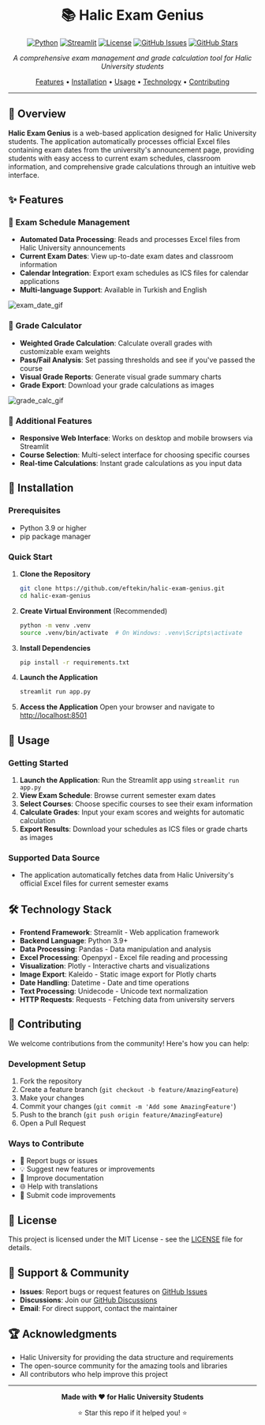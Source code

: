 <div align="center">

# 📚 Halic Exam Genius

[![Python](https://img.shields.io/badge/Python-3.9+-blue.svg)](https://www.python.org/)
[![Streamlit](https://img.shields.io/badge/Streamlit-1.0+-red.svg)](https://streamlit.io/)
[![License](https://img.shields.io/badge/License-MIT-green.svg)](LICENSE)
[![GitHub Issues](https://img.shields.io/github/issues/eftekin/halic-exam-genius)](https://github.com/eftekin/halic-exam-genius/issues)
[![GitHub Stars](https://img.shields.io/github/stars/eftekin/halic-exam-genius)](https://github.com/eftekin/halic-exam-genius/stargazers)

_A comprehensive exam management and grade calculation tool for Halic University students_

[Features](#-features) • [Installation](#-installation) • [Usage](#-usage) • [Technology](#-technology-stack) • [Contributing](#-contributing)

</div>

---

## 🎯 Overview

**Halic Exam Genius** is a web-based application designed for Halic University students. The application automatically processes official Excel files containing exam dates from the university's announcement page, providing students with easy access to current exam schedules, classroom information, and comprehensive grade calculations through an intuitive web interface.

## ✨ Features

### 📅 **Exam Schedule Management**

- **Automated Data Processing**: Reads and processes Excel files from Halic University announcements
- **Current Exam Dates**: View up-to-date exam dates and classroom information
- **Calendar Integration**: Export exam schedules as ICS files for calendar applications
- **Multi-language Support**: Available in Turkish and English

![exam_date_gif](https://github.com/user-attachments/assets/b895b1fb-2372-48ab-b03e-7026eabecf4e)

### 🧮 **Grade Calculator**

- **Weighted Grade Calculation**: Calculate overall grades with customizable exam weights
- **Pass/Fail Analysis**: Set passing thresholds and see if you've passed the course
- **Visual Grade Reports**: Generate visual grade summary charts
- **Grade Export**: Download your grade calculations as images

![grade_calc_gif](https://github.com/user-attachments/assets/48a3e52d-7fb9-4937-862e-235715d4f437)

### 🔧 **Additional Features**

- **Responsive Web Interface**: Works on desktop and mobile browsers via Streamlit
- **Course Selection**: Multi-select interface for choosing specific courses
- **Real-time Calculations**: Instant grade calculations as you input data

## 🚀 Installation

### Prerequisites

- Python 3.9 or higher
- pip package manager

### Quick Start

1. **Clone the Repository**

   ```bash
   git clone https://github.com/eftekin/halic-exam-genius.git
   cd halic-exam-genius
   ```

2. **Create Virtual Environment** (Recommended)

   ```bash
   python -m venv .venv
   source .venv/bin/activate  # On Windows: .venv\Scripts\activate
   ```

3. **Install Dependencies**

   ```bash
   pip install -r requirements.txt
   ```

4. **Launch the Application**

   ```bash
   streamlit run app.py
   ```

5. **Access the Application**
   Open your browser and navigate to [http://localhost:8501](http://localhost:8501)

## 📖 Usage

### Getting Started

1. **Launch the Application**: Run the Streamlit app using `streamlit run app.py`
2. **View Exam Schedule**: Browse current semester exam dates
3. **Select Courses**: Choose specific courses to see their exam information
4. **Calculate Grades**: Input your exam scores and weights for automatic calculation
5. **Export Results**: Download your schedules as ICS files or grade charts as images

### Supported Data Source

- The application automatically fetches data from Halic University's official Excel files for current semester exams

## 🛠 Technology Stack

- **Frontend Framework**: Streamlit - Web application framework
- **Backend Language**: Python 3.9+
- **Data Processing**: Pandas - Data manipulation and analysis
- **Excel Processing**: Openpyxl - Excel file reading and processing
- **Visualization**: Plotly - Interactive charts and visualizations
- **Image Export**: Kaleido - Static image export for Plotly charts
- **Date Handling**: Datetime - Date and time operations
- **Text Processing**: Unidecode - Unicode text normalization
- **HTTP Requests**: Requests - Fetching data from university servers

## 🤝 Contributing

We welcome contributions from the community! Here's how you can help:

### Development Setup

1. Fork the repository
2. Create a feature branch (`git checkout -b feature/AmazingFeature`)
3. Make your changes
4. Commit your changes (`git commit -m 'Add some AmazingFeature'`)
5. Push to the branch (`git push origin feature/AmazingFeature`)
6. Open a Pull Request

### Ways to Contribute

- 🐛 Report bugs or issues
- 💡 Suggest new features or improvements
- 📝 Improve documentation
- 🌐 Help with translations
- 🔧 Submit code improvements

## 📄 License

This project is licensed under the MIT License - see the [LICENSE](LICENSE) file for details.

## 💬 Support & Community

- **Issues**: Report bugs or request features on [GitHub Issues](https://github.com/eftekin/halic-exam-genius/issues)
- **Discussions**: Join our [GitHub Discussions](https://github.com/eftekin/halic-exam-genius/discussions)
- **Email**: For direct support, contact the maintainer

## 🏆 Acknowledgments

- Halic University for providing the data structure and requirements
- The open-source community for the amazing tools and libraries
- All contributors who help improve this project

---

<div align="center">

**Made with ❤️ for Halic University Students**

⭐ Star this repo if it helped you! ⭐

</div>
